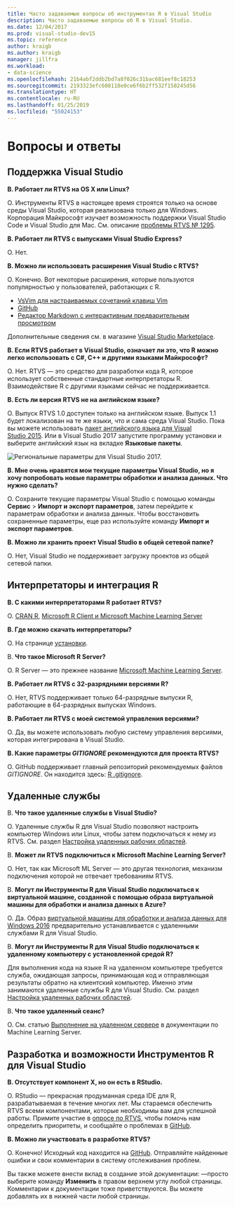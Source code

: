 ```yaml
---
title: Часто задаваемые вопросы об инструментах R в Visual Studio
description: Часто задаваемые вопросы об R в Visual Studio.
ms.date: 12/04/2017
ms.prod: visual-studio-dev15
ms.topic: reference
author: kraigb
ms.author: kraigb
manager: jillfra
ms.workload:
- data-science
ms.openlocfilehash: 21b4abf2ddb2bd7a8f026c31bac681eef8c18253
ms.sourcegitcommit: 2193323efc608118e0ce6f6b2ff532f158245d56
ms.translationtype: HT
ms.contentlocale: ru-RU
ms.lasthandoff: 01/25/2019
ms.locfileid: "55024153"
---
```

# <a name="frequently-asked-questions"></a>Вопросы и ответы

## <a name="visual-studio-support"></a>Поддержка Visual Studio

**В. Работает ли RTVS на OS X или Linux?**

О. Инструменты RTVS в настоящее время строятся только на основе среды Visual Studio, которая реализована только для Windows. Корпорация Майкрософт изучает возможность поддержки Visual Studio Code и Visual Studio для Mac. См. описание [проблемы RTVS № 1295](https://github.com/Microsoft/RTVS/issues/1295).

**В. Работает ли RTVS с выпусками Visual Studio Express?**

О. Нет.

**В. Можно ли использовать расширения Visual Studio с RTVS?**

О. Конечно. Вот некоторые расширения, которые пользуются популярностью у пользователей, работающих с R.

- [VsVim для настраиваемых сочетаний клавиш Vim](https://marketplace.visualstudio.com/items?itemName=JaredParMSFT.VsVim)
- [GitHub](https://marketplace.visualstudio.com/items?itemName=GitHub.GitHubExtensionforVisualStudio)
- [Редактор Markdown с интерактивным предварительным просмотром](https://marketplace.visualstudio.com/items?itemName=MadsKristensen.MarkdownEditor)

Дополнительные сведения см. в магазине [Visual Studio Marketplace](https://marketplace.visualstudio.com/).

**В. Если RTVS работает в Visual Studio, означает ли это, что R можно легко использовать с C#, C++ и другими языками Майкрософт?**

О. Нет. RTVS — это средство для разработки кода R, которое использует собственные стандартные интерпретаторы R. Взаимодействие R с другими языками сейчас не поддерживается.

**В. Есть ли версия RTVS не на английском языке?**

О. Выпуск RTVS 1.0 доступен только на английском языке. Выпуск 1.1 будет локализован на те же языки, что и сама среда Visual Studio. Пока вы можете использовать [пакет английского языка для Visual Studio 2015](https://www.microsoft.com/download/details.aspx?id=48157). Или в Visual Studio 2017 запустите программу установки и выберите английский язык на вкладке **Языковые пакеты**.

![Региональные параметры для Visual Studio 2017.](media/FAQ-international-settings.png)

**В. Мне очень нравятся мои текущие параметры Visual Studio, но я хочу попробовать новые параметры обработки и анализа данных. Что нужно сделать?**

О. Сохраните текущие параметры Visual Studio с помощью команды **Сервис** > **Импорт и экспорт параметров**, затем перейдите к параметрам обработки и анализа данных. Чтобы восстановить сохраненные параметры, еще раз используйте команду **Импорт и экспорт параметров**.

**В. Можно ли хранить проект Visual Studio в общей сетевой папке?**

О. Нет, Visual Studio не поддерживает загрузку проектов из общей сетевой папки.

## <a name="r-interpretersintegration"></a>Интерпретаторы и интеграция R

**В. С какими интерпретаторами R работает RTVS?**

О. [CRAN R](https://cran.r-project.org/), [Microsoft R Client и Microsoft Machine Learning Server](/machine-learning-server/)

**В. Где можно скачать интерпретаторы?**

О. На странице [установки](installing-r-tools-for-visual-studio.md).

В. **Что такое Microsoft R Server?**

О. R Server — это прежнее название [Microsoft Machine Learning Server](/machine-learning-server/what-is-machine-learning-server).

**В. Работает ли RTVS с 32-разрядными версиями R?**

О. Нет, RTVS поддерживает только 64-разрядные выпуски R, работающие в 64-разрядных выпусках Windows.

**В. Работает ли RTVS с моей системой управления версиями?**

О. Да, вы можете использовать любую систему управления версиями, которая интегрирована в Visual Studio.

**В. Какие параметры *GITIGNORE* рекомендуются для проекта RTVS?**

О. GitHub поддерживает главный репозиторий рекомендуемых файлов *GITIGNORE*. Он находится здесь: [R .gitignore](https://github.com/github/gitignore/blob/master/R.gitignore).

## <a name="remote-services"></a>Удаленные службы

В. **Что такое удаленные службы в Visual Studio?**

О. Удаленные службы R для Visual Studio позволяют настроить компьютер Windows или Linux, чтобы затем подключаться к нему из RTVS. См. раздел [Настройка удаленных рабочих областей](setting-up-remote-r-workspaces.md).

В. **Может ли RTVS подключиться к Microsoft Machine Learning Server?**

О. Нет, так как Microsoft ML Server — это другая технология, механизм подключения которой не отвечает требованиям RTVS.

В. **Могут ли Инструменты R для Visual Studio подключаться к виртуальной машине, созданной с помощью образа виртуальной машины для обработки и анализа данных в Azure?**

О. Да. Образ [виртуальной машины для обработки и анализа данных для Windows 2016](https://azure.microsoft.com/services/virtual-machines/data-science-virtual-machines/) предварительно устанавливается с удаленными службами R для Visual Studio.

В. **Могут ли Инструменты R для Visual Studio подключаться к удаленному компьютеру с установленной средой R?**

Для выполнения кода на языке R на удаленном компьютере требуется служба, ожидающая запросы, принимающая код и отправляющая результаты обратно на клиентский компьютер. Именно этим занимаются удаленные службы R для Visual Studio. См. раздел [Настройка удаленных рабочих областей](setting-up-remote-r-workspaces.md).

В. **Что такое удаленный сеанс?**

О. См. статью [Выполнение на удаленном сервере](/machine-learning-server/r/how-to-execute-code-remotely) в документации по Machine Learning Server.

## <a name="rtvs-development-and-features"></a>Разработка и возможности Инструментов R для Visual Studio

**В. Отсутствует компонент X, но он есть в RStudio.**

О. RStudio — прекрасная продуманная среда IDE для R, разрабатываемая в течение многих лет. Мы стараемся обеспечить RTVS всеми компонентами, которые необходимы вам для успешной работы. Примите участие в [опросе по RTVS](https://www.surveymonkey.com/r/RTVS1), чтобы помочь нам определить приоритеты, и сообщайте о проблемах в [GitHub](https://github.com/Microsoft/RTVS/issues/).

**В. Можно ли участвовать в разработке RTVS?**

О. Конечно! Исходный код находится на [GitHub](https://github.com/microsoft/RTVS). Отправляйте найденные ошибки и свои комментарии в систему отслеживания проблем.

Вы также можете внести вклад в создание этой документации: &mdash;просто выберите команду **Изменить** в правом верхнем углу любой страницы. Комментарии к документации тоже приветствуются. Вы можете добавлять их в нижней части любой страницы.
